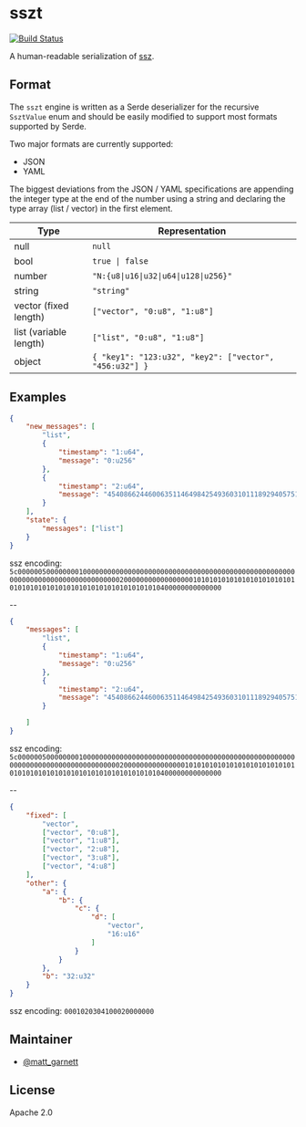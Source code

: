 # sszt

[![Build Status](https://travis-ci.com/c-o-l-o-r/sszt.svg?branch=master)](https://travis-ci.com/c-o-l-o-r/sszt)

A human-readable serialization of [ssz](https://github.com/ethereum/eth2.0-specs/blob/dev/specs/simple-serialize.md).

## Format
The `sszt` engine is written as a Serde deserializer for the recursive `SsztValue` enum and should
be easily modified to support most formats supported by Serde. 

Two major formats are currently supported:
* JSON
* YAML

The biggest deviations from the JSON / YAML specifications are appending the integer type at the
end of the number using a string and declaring the type array (list / vector) in the first element.

| Type | Representation| 
| -- |--| 
| null | `null`
| bool | `true \| false`
| number | `"N:{u8\|u16\|u32\|u64\|u128\|u256}"`
| string | `"string"`
| vector (fixed length) | `["vector", "0:u8", "1:u8"]`
| list (variable length) | `["list", "0:u8", "1:u8"]`
| object | `{ "key1": "123:u32", "key2": ["vector", "456:u32"] }`

## Examples
```json
{
	"new_messages": [
		"list",
		{
			"timestamp": "1:u64",
			"message": "0:u256"
		},
		{
			"timestamp": "2:u64",
			"message": "454086624460063511464984254936031011189294057512315937409637584344757371137:u256"
		}
	],
	"state": {
		"messages": ["list"]
	}
}
```
ssz encoding: `5c0000005000000001000000000000000000000000000000000000000000000000000000000000000000000000000000020000000000000000010101010101010101010101010101010101010101010101010101010101010400000000000000`

--

```json
{
	"messages": [
		"list",
		{
			"timestamp": "1:u64",
			"message": "0:u256"
		},
		{
			"timestamp": "2:u64",
			"message": "454086624460063511464984254936031011189294057512315937409637584344757371137:u256"
		}

	]
}
```
ssz encoding: `5c0000005000000001000000000000000000000000000000000000000000000000000000000000000000000000000000020000000000000001010101010101010101010101010101010101010101010101010101010101010400000000000000`

--

```json
{
	"fixed": [
		"vector",
		["vector", "0:u8"],
		["vector", "1:u8"],
		["vector", "2:u8"],
		["vector", "3:u8"],
		["vector", "4:u8"]
	],
	"other": {
		"a": {
			"b": {
				"c": {
					"d": [
						"vector",
						"16:u16"
					]
				}
			}
		},
		"b": "32:u32"
	}
}
```
ssz encoding: `0001020304100020000000`

## Maintainer
* [@matt_garnett](https://twitter.com/matt_garnett)

## License
Apache 2.0
